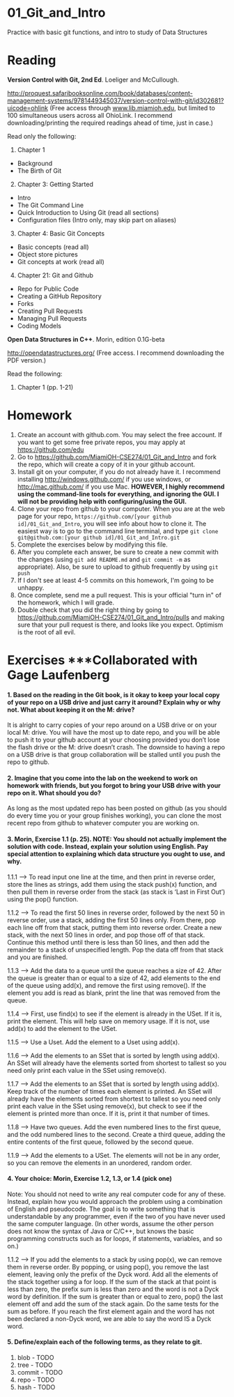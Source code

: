 01_Git_and_Intro
================

Practice with basic git functions, and intro to study of Data Structures

Reading
=======

**Version Control with Git, 2nd Ed**. Loeliger and McCullough. 

http://proquest.safaribooksonline.com/book/databases/content-management-systems/9781449345037/version-control-with-git/id302681?uicode=ohlink (Free access through www.lib.miamioh.edu, but limited to 100 simultaneous users across all OhioLink. I recommend downloading/printing the required readings ahead of time, just in case.)

Read only the following:

1. Chapter 1
  * Background
  * The Birth of Git
2. Chapter 3: Getting Started
  * Intro
  * The Git Command Line
  * Quick Introduction to Using Git (read all sections)
  * Configuration files (Intro only, may skip part on aliases)
3. Chapter 4: Basic Git Concepts
  * Basic concepts (read all)
  * Object store pictures
  * Git concepts at work (read all)
4. Chapter 21: Git and Github
  * Repo for Public Code
  * Creating a GitHub Repository
  * Forks
  * Creating Pull Requests
  * Managing Pull Requests
  * Coding Models

**Open Data Structures in C++**. Morin, edition 0.1G-beta

http://opendatastructures.org/ (Free access. I recommend downloading the PDF version.)

Read the following:

1. Chapter 1 (pp. 1-21)

Homework
========

1. Create an account with github.com. You may select the free account. If you want to get some free private repos, you may apply at https://github.com/edu
2. Go to https://github.com/MiamiOH-CSE274/01_Git_and_Intro and fork the repo, which will create a copy of it in your github account.
3. Install git on your computer, if you do not already have it. I recommend installing http://windows.github.com/ if you use windows, or http://mac.github.com/ if you use Mac. **HOWEVER, I highly recommend using the command-line tools for everything, and ignoring the GUI. I will not be providing help with configuring/using the GUI.**
4. Clone your repo from github to your computer. When you are at the web page for your repo, `https://github.com/[your github id]/01_Git_and_Intro`, you will see info about how to clone it. The easiest way is to go to the command line terminal, and type `git clone git@github.com:[your github id]/01_Git_and_Intro.git`
6. Complete the exercises below by modifying this file.
7. After you complete each answer, be sure to create a new commit with the changes (using `git add README.md` and `git commit -m` as appropriate). Also, be sure to upload to github frequently by using `git push`
8. If I don't see at least 4-5 commits on this homework, I'm going to be unhappy.
9. Once complete, send me a pull request. This is your official "turn in" of the homework, which I will grade.
10. Double check that you did the right thing by going to https://github.com/MiamiOH-CSE274/01_Git_and_Intro/pulls and making sure that your pull request is there, and looks like you expect. Optimism is the root of all evil.

Exercises   ***Collaborated with Gage Laufenberg
=========

#### 1. Based on the reading in the Git book, is it okay to keep your local copy of your repo on a USB drive and just carry it around? Explain why or why not. What about keeping it on the M: drive?

It is alright to carry copies of your repo around on a USB drive or on your local M: drive.  You will have the most up to date repo, and you will be able to push it to your github account at your choosing provided you don’t lose the flash drive or the M: drive doesn’t crash.  The downside to having a repo on a USB drive is that group collaboration will be stalled until you push the repo to github.

#### 2. Imagine that you come into the lab on the weekend to work on homework with friends, but you forgot to bring your USB drive with your repo on it. What should you do?

As long as the most updated repo has been posted on github (as you should do every time you or your group finishes working), you can clone the most recent repo from github to whatever computer you are working on.

#### 3. Morin, Exercise 1.1 (p. 25). NOTE: You should not actually implement the solution with code. Instead, explain your solution using English. Pay special attention to explaining which data structure you ought to use, and why.

1.1.1 —> To read input one line at the time, and then print in reverse order, store the lines as strings, add them using the stack push(x) function, and then pull them in reverse order from the stack (as stack is ‘Last in First Out’) using the pop() function.

1.1.2 —> To read the first 50 lines in reverse order, followed by the next 50 in reverse order, use a stack, adding the first 50 lines only.  From there, pop each line off from that stack, putting them into reverse order.  Create a new stack, with the next 50 lines in order, and pop those off of that stack.  Continue this method until there is less than 50 lines, and then add the remainder to a stack of unspecified length.  Pop the data off from that stack and you are finished.

1.1.3 —> Add the data to a queue until the queue reaches a size of 42.  After the queue is greater than or equal to a size of 42, add elements to the end of the queue using add(x), and remove the first using remove().  If the element you add is read as blank, print the line that was removed from the queue.

1.1.4 —> First, use find(x) to see if the element is already in the USet.  If it is, print the element.  This will help save on memory usage.  If it is not, use add(x) to add the element to the USet.

1.1.5 —> Use a Uset.  Add the element to a Uset using add(x).

1.1.6 —> Add the elements to an SSet that is sorted by length using add(x).  An SSet will already have the elements sorted from shortest to tallest so you need only print each value in the SSet using remove(x).

1.1.7 —> Add the elements to an SSet that is sorted by length using add(x).  Keep track of the number of times each element is printed.  An SSet will already have the elements sorted from shortest to tallest so you need only print each value in the SSet using remove(x), but check to see if the element is printed more than once.  If it is, print it that number of times.

1.1.8 —> Have two queues.  Add the even numbered lines to the first queue, and the odd numbered lines to the second.  Create a third queue, adding the entire contents of the first queue, followed by the second queue.

1.1.9 —> Add the elements to a USet.  The elements will not be in any order, so you can remove the elements in an unordered, random order.

#### 4. Your choice: Morin, Exercise 1.2, 1.3, or 1.4 (pick one)

Note: You should not need to write any real computer code for any of these. Instead, explain how you would approach the problem using a combination of English and pseudocode. The goal is to write something that is understandable by any programmer, even if the two of you have never used the same computer language. (In other words, assume the other person does not know the syntax of Java or C/C++, but knows the basic programming constructs such as for loops, if statements, variables, and so on.)

1.1.2 —> If you add the elements to a stack by using pop(x), we can remove them in reverse order.  By popping, or using pop(), you remove the last element, leaving only the prefix of the Dyck word.  Add all the elements of the stack together using a for loop.  If the sum of the stack at that point is less than zero, the prefix sum is less than zero and the word is not a Dyck word by definition.  If the sum is greater than or equal to zero, pop() the last element off and add the sum of the stack again.  Do the same tests for the sum as before.  If you reach the first element again and the word has not been declared a non-Dyck word, we are able to say the word IS a Dyck word.

#### 5. Define/explain each of the following terms, as they relate to git.

1. blob - TODO
2. tree - TODO
3. commit - TODO
4. repo - TODO
5. hash - TODO
